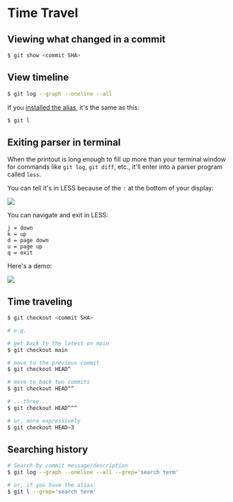 # Time Travel

## Viewing what changed in a commit

```bash
$ git show <commit SHA>
```

## View timeline

```bash
$ git log --graph --oneline --all
```

If you [installed the alias](../01_installation/README.md#git-alias-for-better-git-history), it's the same as this:

```bash
$ git l
```

## Exiting parser in terminal

When the printout is long enough to fill up more than your terminal window for commands like `git log`, `git diff`, etc., it'll enter into a parser program called `less`.

You can tell it's in LESS because of the `:` at the bottom of your display:

![](https://i.imgur.com/2lQNY06.png)

You can navigate and exit in LESS:

```
j = down
k = up
d = page down
u = page up
q = exit
```

Here's a demo:

![](https://i.imgur.com/aELbduS.gif)

## Time traveling

```bash
$ git checkout <commit SHA>

# e.g. 

# get back to the latest on main
$ git checkout main

# move to the previous commit
$ git checkout HEAD^

# move to back two commits
$ git checkout HEAD^^

# ...three...
$ git checkout HEAD^^^

# or, more expressively
$ git checkout HEAD~3
```

## Searching history

```bash
# Search by commit message/description
$ git log --graph --oneline --all --grep='search term'

# or, if you have the alias:
$ git l --grep='search term'
```
